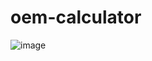 # oem-calculator

![image](https://github.com/ealikan/oem-calculator/assets/113925891/5b571819-b3ed-4338-9089-e7e13aaa3de1)

